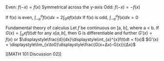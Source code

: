 Even: $f(-x) = f(x)$
	Symmetrical across the y-axis
Odd: $f(-x) = -f(x)$

If f(x) is even, $\displaystyle\int_{-a}^{a}f(x)dx = 2\displaystyle\int_{0}{a}f(x)dx$
If f(x) is odd, $\displaystyle\int_{-a}^{a}f(x)dx = 0$

Fundamental theory of calculus
	Let *f* be continuous on [a, b], where a < b. If $G(x) = \displaystyle\int_{a}{x}f(t)dt$ for any $x  [a,b]$, then G is differentiable and further
		$G'(x) =f(x)$  or $\displaystyle\frac{d}{dx}\displaystyle\int_{a}^{x}f(t)dt = f(x)$
		$G'(x) = \displaystyle\lim_{x\to0}\displaystyle\frac{G(x+Δx)-G(x)}{Δx}$

[[MATH 101 Discussion 02]]
